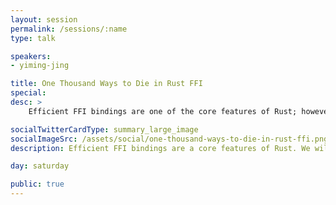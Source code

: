```yaml
---
layout: session
permalink: /sessions/:name
type: talk

speakers:
- yiming-jing

title: One Thousand Ways to Die in Rust FFI
special:
desc: >
    Efficient FFI bindings are one of the core features of Rust; however dereferencing raw pointers, conversion between Rust and C types, memory allocation, ..., all could possibly go wrong in FFI code and undermine the memory safety guarantee of Rust. The Rustonomicon and a few previous talks at RustFest discuss the topic of Rust FFI; but overlook the challenges in writing correct and safe FFI code. In this talk, we discuss a taxonomy of common pitfalls in Rust FFI with real-world examples. Moreover, we will review relevant principles and share our approach to effectively avoid the pitfalls.

socialTwitterCardType: summary_large_image
socialImageSrc: /assets/social/one-thousand-ways-to-die-in-rust-ffi.png
description: Efficient FFI bindings are a core features of Rust. We will discuss a taxonomy of common pitfalls in Rust FFI with real-world examples and review our approach to effectively avoid them.

day: saturday

public: true
---
```

